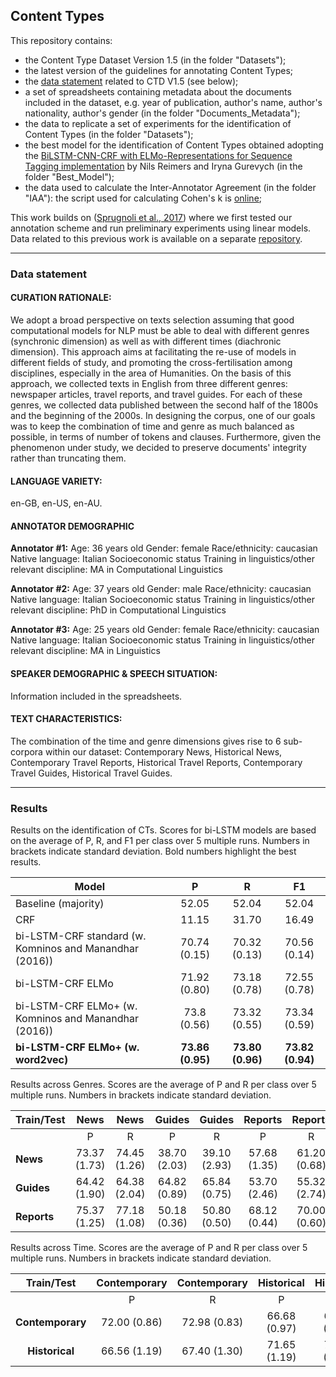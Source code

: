 ## Content Types

This repository contains:
- the Content Type Dataset Version 1.5 (in the folder "Datasets");
- the latest version of the guidelines for annotating Content Types;
- the [data statement](https://www.mitpressjournals.org/doi/pdf/10.1162/tacl_a_00041) related to CTD V1.5 (see below);
- a set of spreadsheets containing metadata about the documents included in the dataset, e.g. year of publication, author's name, author's nationality, author's gender (in the folder "Documents_Metadata");
- the data to replicate a set of experiments for the identification of Content Types (in the folder "Datasets");
- the best model for the identification of Content Types obtained adopting the [BiLSTM-CNN-CRF with ELMo-Representations for Sequence Tagging implementation](https://github.com/UKPLab/elmo-bilstm-cnn-crf) by Nils Reimers and Iryna Gurevych (in the folder "Best_Model");
- the data used to calculate the Inter-Annotator Agreement (in the folder "IAA"): the script used for calculating Cohen's k is [online](https://github.com/johnnymoretti/CAT_R_Kappa_Cohen);

This work builds on ([Sprugnoli et al., 2017](https://www.aclweb.org/anthology/E17-2042.pdf)) where we first tested our annotation scheme and run preliminary experiments using linear models. Data related to this previous work is available on a separate [repository](https://github.com/dhfbk/content-types).



------------

### Data statement

#### CURATION RATIONALE: 
We adopt a broad perspective on texts selection assuming that good computational models for NLP must be able to deal with different genres (synchronic dimension) as well as with different times (diachronic dimension). This approach aims at facilitating the re-use of models in different fields of study, and promoting the cross-fertilisation among disciplines, especially in the area of Humanities. On the basis of this approach, we collected texts in English from three different genres: newspaper articles, travel reports, and travel guides. For each of these genres, we collected data published between the second half of the 1800s and the beginning of the 2000s. In designing the corpus, one of our goals was to keep the combination of time and genre as much balanced as possible, in terms of number of tokens and clauses. Furthermore, given the phenomenon under study, we decided to preserve documents' integrity rather than truncating them. 

#### LANGUAGE VARIETY:
en-GB, en-US, en-AU.

#### ANNOTATOR DEMOGRAPHIC
**Annotator #1:**
Age: 36 years old
Gender: female
Race/ethnicity: caucasian
Native language: Italian
Socioeconomic status
Training in linguistics/other relevant discipline: MA in Computational Linguistics

**Annotator #2:**
Age: 37 years old
Gender: male
Race/ethnicity: caucasian
Native language: Italian
Socioeconomic status
Training in linguistics/other relevant discipline: PhD in Computational Linguistics

**Annotator #3:**
Age: 25 years old
Gender: female
Race/ethnicity: caucasian
Native language: Italian
Socioeconomic status
Training in linguistics/other relevant discipline: MA in Linguistics

#### SPEAKER DEMOGRAPHIC & SPEECH SITUATION: 
Information included in the spreadsheets. 

#### TEXT CHARACTERISTICS: 
The combination of the time and genre dimensions gives rise to 6 sub-corpora within our dataset: Contemporary News, Historical News, Contemporary Travel Reports, Historical Travel Reports, Contemporary Travel Guides, Historical Travel Guides. 

------------

### Results
Results on the identification of CTs. Scores for bi-LSTM models are based on the average of P, R, and F1 per class over 5 multiple runs. Numbers in brackets indicate standard deviation. Bold numbers highlight the best results. 

| **Model** | P | R | F1 |
|----------------------|:------------:|:------------:|:------------:|  
| Baseline (majority) | 52.05 | 52.04 | 52.04 |  
| CRF | 11.15 | 31.70 | 16.49 |  
| bi-LSTM-CRF standard (w. Komninos and Manandhar (2016)) | 70.74 (0.15) | 70.32 (0.13) | 70.56 (0.14) |  
| bi-LSTM-CRF ELMo  | 71.92 (0.80) | 73.18 (0.78) | 72.55 (0.78) |
| bi-LSTM-CRF ELMo+ (w. Komninos and Manandhar (2016)) | 73.8 (0.56) | 73.32 (0.55) | 73.34 (0.59) |
|**bi-LSTM-CRF ELMo+ (w. word2vec)** | **73.86 (0.95)** | **73.80 (0.96)** | **73.82 (0.94)** |


Results across Genres. Scores are the average of P and R per class over 5 multiple runs. Numbers in brackets indicate standard deviation.

| Train/Test |      News     |      News     |     Guides    |     Guides    |    Reports    |    Reports    |
|------------|:-------------:|:-------------:|:-------------:|:-------------:|:-------------:|:-------------:|
|            |       P       |       R       |       P       |       R       |       P       |       R       |
| **News**       | 73.37 (1.73) | 74.45 (1.26) | 38.70 (2.03) | 39.10 (2.93) | 57.68 (1.35) | 61.20 (0.68) |
| **Guides**     | 64.42 (1.90) | 64.38 (2.04) | 64.82 (0.89) | 65.84 (0.75) | 53.70 (2.46) | 55.32 (2.74) |
| **Reports**    | 75.37 (1.25) | 77.18 (1.08) | 50.18 (0.36) | 50.80 (0.50) | 68.12 (0.44) | 70.00 (0.60) |



Results across Time. Scores are the average of P and R per class over 5 multiple runs. Numbers in brackets indicate standard deviation.

|  Train/Test  |  Contemporary |  Contemporary |   Historical  |   Historical  |
|:------------:|:-------------:|:-------------:|:-------------:|:-------------:|
|              |       P       |       R       |       P       |       R       |
| **Contemporary** | 72.00 (0.86) | 72.98 (0.83) | 66.68 (0.97) | 68.42 (1.29) |
| **Historical**   | 66.56 (1.19) | 67.40 (1.30) | 71.65 (1.19) | 73.23 (0.67) |


